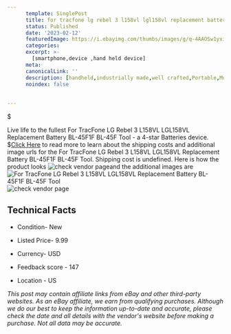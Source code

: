 ```yaml
---
      template: SinglePost
      title: for tracfone lg rebel 3 l158vl lgl158vl replacement battery bl 45f1f bl 45f tool
      status: Published
      date: '2023-02-12'
      featuredImage: https://i.ebayimg.com/thumbs/images/g/q-4AAOSw1yxieMRg/s-l225.jpg
      categories: 
      excerpt: >-
        [smartphone,device ,hand held device]
      meta:
      canonicalLink: ''
      description: [handheld,industrially made,well crafted,Portable,Mobile,Compact,Convenient,Lightweight,Maneuverable,Man-portable,Miniature,Carriable,Hand-held,Light,Holdable,Transportable,Mobile device,Pocket-sized,On-the-go,Wireless,Cordless,Compact size,Convenient size, smartphone,device ,hand held device]
      noindex: false
      
        
---
```

$

Live life to the fullest For TracFone LG Rebel 3 L158VL LGL158VL Replacement Battery BL-45F1F BL-45F Tool - a 4-star Batteries device.
$[Click Here](https://www.ebay.com/itm/144246469842?hash=item2195c274d2%3Ag%3Aq-4AAOSw1yxieMRg&mkevt=1&mkcid=1&mkrid=711-53200-19255-0&campid=%253CePNCampaignId%253E&customid=%253CreferenceId%253E&toolid=10049) to read more to learn about the shipping costs and additional image urls for the For TracFone LG Rebel 3 L158VL LGL158VL Replacement Battery BL-45F1F BL-45F Tool. Shipping cost is undefined. Here is how the product looks ![check vendor page](https://i.ebayimg.com/thumbs/images/g/q-4AAOSw1yxieMRg/s-l225.jpg)and the additional images are![For TracFone LG Rebel 3 L158VL LGL158VL Replacement Battery BL-45F1F BL-45F Tool](https://i.ebayimg.com/images/g/q-4AAOSw1yxieMRg/s-l1200.jpg)![check vendor page](https://origin-galleryplus.ebayimg.com/ws/web/144246469842_2_0_1/225x225.jpg,https://origin-galleryplus.ebayimg.com/ws/web/144246469842_3_0_1/225x225.jpg,https://origin-galleryplus.ebayimg.com/ws/web/144246469842_4_0_1/225x225.jpg,https://origin-galleryplus.ebayimg.com/ws/web/144246469842_5_0_1/225x225.jpg,https://origin-galleryplus.ebayimg.com/ws/web/144246469842_6_0_1/225x225.jpg)



 ## Technical Facts 



     
      

 - Condition- New 


      

 - Listed Price- 9.99 


      

 - Currency- USD 


      

 - Feedback score - 147 


      

 - Location - US 


      
      

 *_This post may contain affiliate links from eBay and other third-party websites. As an eBay affiliate, we earn from qualifying purchases. Although we do our best to keep the information up-to-date and accurate, please check the date and all details with the vendor's website before making a purchase. Not all data may be accurate._*






